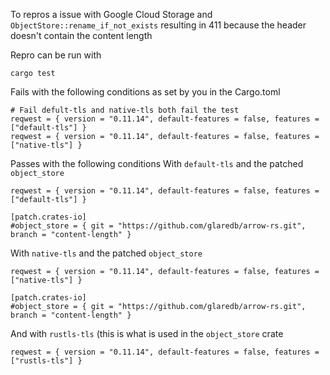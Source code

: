 To repros a issue with Google Cloud Storage and `ObjectStore::rename_if_not_exists` resulting in 411 because the header doesn't contain the content length

Repro can be run with
```
cargo test
```

Fails with the following conditions as set by you in the Cargo.toml
```
# Fail defult-tls and native-tls both fail the test
reqwest = { version = "0.11.14", default-features = false, features = ["default-tls"] }
reqwest = { version = "0.11.14", default-features = false, features = ["native-tls"] }
```

Passes with the following conditions
With `default-tls` and the patched `object_store`
```
reqwest = { version = "0.11.14", default-features = false, features = ["default-tls"] }

[patch.crates-io]
#object_store = { git = "https://github.com/glaredb/arrow-rs.git", branch = "content-length" }
```

With `native-tls` and the patched `object_store`
```
reqwest = { version = "0.11.14", default-features = false, features = ["native-tls"] }

[patch.crates-io]
#object_store = { git = "https://github.com/glaredb/arrow-rs.git", branch = "content-length" }
```
And with `rustls-tls` (this is what is used in the `object_store` crate
```
reqwest = { version = "0.11.14", default-features = false, features = ["rustls-tls"] }
```

